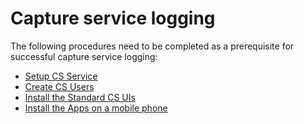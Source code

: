 # Capture service logging 

The following procedures need to be completed as a prerequisite for successful capture service logging:

- [Setup CS Service](../howto/set-up-rfid.md)
- [Create CS Users](../howto/set-up-cs-users.md)
- [Install the Standard CS UIs](../howto/install-cs-uis.md)
- [Install the Apps on a mobile phone](../howto/install-mobile-apps.md)